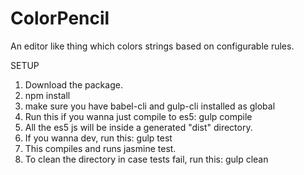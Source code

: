 #   ColorPencil

An editor like thing which colors strings based on configurable rules.

SETUP

1.	Download the package.
2.	npm install
3.	make sure you have babel-cli and gulp-cli installed as global
4.	Run this if you wanna just compile to es5:
		gulp compile
5.	All the es5 js will be inside a generated "dist" directory.
6.	If you wanna dev, run this:
		gulp test
7.	This compiles and runs jasmine test.
8.	To clean the directory in case tests fail, run this:
		gulp clean
